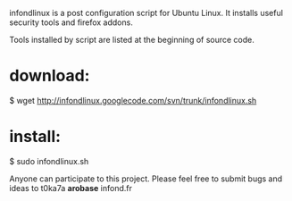 infondlinux is a post configuration script for Ubuntu Linux. It installs useful security tools and firefox addons.

Tools installed by script are listed at the beginning of source code.


# download:

$ wget http://infondlinux.googlecode.com/svn/trunk/infondlinux.sh

# install:

$ sudo infondlinux.sh




Anyone can participate to this project. Please feel free to submit bugs and ideas to t0ka7a **arobase** infond.fr